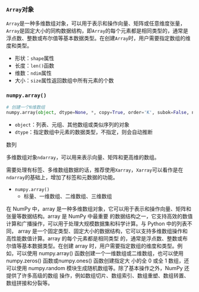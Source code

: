 



### `Array`对象

`Array`是一种多维数组对象，可以用于表示和操作向量、矩阵或任意维度张量，`Array`是固定大小的同构数据结构，即`Array`的每个元素都是相同类型的，通常是浮点数、整数或布尔值等基本数据类型。在创建`Array`时，用户需要指定数组的维度和类型。

- 形状：`shape`属性
- 长度：`len()`函数
- 维数：`ndim`属性
- 大小：`size`属性返回数组中所有元素的个数



### `numpy.array()`

```python
# 创建一个N维数组
numpy.array(object, dtype=None, *, copy=True, order='K', subok=False, ndmin=0, like=None)
```

- `object`：列表、元组、其他数组或类似序列的对象
- `dtype`：指定数组中元素的数据类型，不指定，则会自动推断



数列









多维数组对象`ndarray`，可以用来表示向量、矩阵和更高维的数组。

需要处理有标签、多维数组数据的话，推荐使用`Xarray`，`Xarray`可以看作是在`ndarray`的基础上，增加了标签和元数据的功能。



- `numpy.array()`
  - 标量、一维数组、二维数组、三维数组

在 NumPy 中，array 是一种多维数组对象，它可以用于表示和操作向量、矩阵和张量等数据结构。array 是 NumPy 中最重要 的数据结构之一，它支持高效的数值计算和广播操作，可以用于处理大规模数据集和科学计算。与 Python 中的列表不同， array 是一个固定类型、固定大小的数据结构，它可以支持多维数组操作和高性能数值计算。array 的每个元素都是相同类型 的，通常是浮点数、整数或布尔值等基本数据类型。在创建 array 时，用户需要指定数组的维度和类型。例如，可以使用 numpy.array() 函数创建一个一维数组或二维数组，也可以使用numpy.zeros() 函数或numpy.ones() 函数创建指定大 小的全 0 或全 1 数组，还可以使用 numpy.random 模块生成随机数组等。除了基本操作之外，NumPy 还提供了许多高级的数组 操作，例如数组切片、数组索引、数组重塑、数组转置、数组拼接和分裂等。